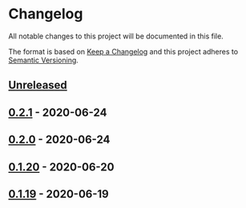 # Changelog

All notable changes to this project will be documented in this file.

The format is based on [Keep a Changelog](http://keepachangelog.com/)
and this project adheres to [Semantic Versioning](http://semver.org/).

## [Unreleased](https://github.com/atomist-skills/cljformat-skill/compare/0.2.1...HEAD)

## [0.2.1](https://github.com/atomist-skills/cljformat-skill/compare/0.2.0...0.2.1) - 2020-06-24

## [0.2.0](https://github.com/atomist-skills/cljformat-skill/compare/0.1.20...0.2.0) - 2020-06-24

## [0.1.20](https://github.com/atomist-skills/cljformat-skill/compare/0.1.19...0.1.20) - 2020-06-20

## [0.1.19](https://github.com/atomist-skills/cljformat-skill/compare/0.1.18...0.1.19) - 2020-06-19


